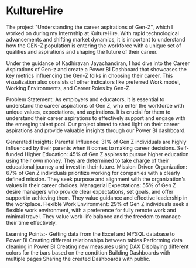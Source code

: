 # KultureHire

The project "Understanding the career aspirations of Gen-Z", which I worked on during my Internship at KultureHire. With rapid technological advancements and shifting market dynamics, it is important to understand how the GEN-Z population is entering the workforce with a unique set of qualities and aspirations and shaping the future of their career.

Under the guidance of Kadhiravan Jayachandiran, I had dive into the Career Aspirations of Gen-z and create a Power BI Dashboard that showcases the key metrics influencing the Gen-Z folks in choosing their career. This visualization also consists of other indicators like preferred Work model, Working Environments, and Career Roles by Gen-Z.

Problem Statement: As employers and educators, it is essential to understand the career aspirations of Gen Z, who enter the workforce with unique values, expectations, and aspirations. It is crucial for them to understand their career aspirations to effectively support and engage with the emerging talent pool. Our project aimed to shed light on their career aspirations and provide valuable insights through our Power BI dashboard.

Generated Insights: Parental Influence: 31% of Gen Z individuals are highly influenced by their parents when it comes to making career decisions. Self-funded Higher Education: 45% of Gen Z aspires to pursue higher education using their own money. They are determined to take charge of their educational journey and invest in their future. Mission-Driven Organization: 67% of Gen Z individuals prioritize working for companies with a clearly defined mission. They seek purpose and alignment with the organization's values in their career choices. Managerial Expectations: 55% of Gen Z desire managers who provide clear expectations, set goals, and offer support in achieving them. They value guidance and effective leadership in the workplace. Flexible Work Environment: 29% of Gen Z individuals seek a flexible work environment, with a preference for fully remote work and minimal travel. They value work-life balance and the freedom to manage their time effectively.

Learning Points:- Getting data from the Excel and MYSQL database to Power BI Creating different relationships between tables Performing data cleaning in Power BI Creating new measures using DAX Displaying different colors for the bars based on the condition Building Dashboards with multiple pages Sharing the created Dashboards with public.
